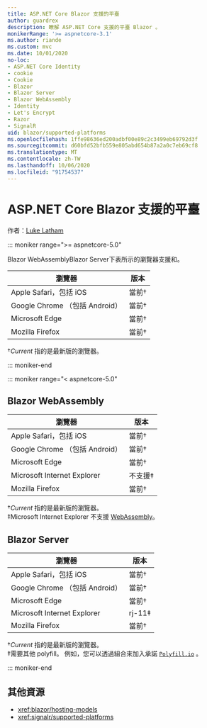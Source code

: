```yaml
---
title: ASP.NET Core Blazor 支援的平臺
author: guardrex
description: 瞭解 ASP.NET Core 支援的平臺 Blazor 。
monikerRange: '>= aspnetcore-3.1'
ms.author: riande
ms.custom: mvc
ms.date: 10/01/2020
no-loc:
- ASP.NET Core Identity
- cookie
- Cookie
- Blazor
- Blazor Server
- Blazor WebAssembly
- Identity
- Let's Encrypt
- Razor
- SignalR
uid: blazor/supported-platforms
ms.openlocfilehash: 1ffe98636ed200adbf00e89c2c3499eb69792d3f
ms.sourcegitcommit: d60bfd52bfb559e805abd654b87a2a0c7eb69cf8
ms.translationtype: MT
ms.contentlocale: zh-TW
ms.lasthandoff: 10/06/2020
ms.locfileid: "91754537"
---
```

# <a name="aspnet-core-no-locblazor-supported-platforms"></a>ASP.NET Core Blazor 支援的平臺

作者：[Luke Latham](https://github.com/guardrex)

::: moniker range=">= aspnetcore-5.0"

Blazor WebAssemblyBlazor Server下表所示的瀏覽器支援和。

| 瀏覽器                          | 版本         |
| -------------------------------- | --------------- |
| Apple Safari，包括 iOS      | 當前&dagger; |
| Google Chrome （包括 Android） | 當前&dagger; |
| Microsoft Edge                   | 當前&dagger; |
| Mozilla Firefox                  | 當前&dagger; |  

&dagger;*Current* 指的是最新版的瀏覽器。  

::: moniker-end

::: moniker range="< aspnetcore-5.0"

## Blazor WebAssembly

| 瀏覽器                          | 版本               |
| -------------------------------- | --------------------- |
| Apple Safari，包括 iOS      | 當前&dagger;       |
| Google Chrome （包括 Android） | 當前&dagger;       |
| Microsoft Edge                   | 當前&dagger;       |
| Microsoft Internet Explorer      | 不支援&Dagger; |
| Mozilla Firefox                  | 當前&dagger;       |  

&dagger;*Current* 指的是最新版的瀏覽器。  
&Dagger;Microsoft Internet Explorer 不支援 [WebAssembly](https://webassembly.org)。

## Blazor Server

| 瀏覽器                          | 版本         |
| -------------------------------- | --------------- |
| Apple Safari，包括 iOS      | 當前&dagger; |
| Google Chrome （包括 Android） | 當前&dagger; |
| Microsoft Edge                   | 當前&dagger; |
| Microsoft Internet Explorer      | rj-11&Dagger;      |
| Mozilla Firefox                  | 當前&dagger; |

&dagger;*Current* 指的是最新版的瀏覽器。  
&Dagger;需要其他 polyfill。 例如，您可以透過組合來加入承諾 [`Polyfill.io`](https://polyfill.io/v3/) 。

::: moniker-end

## <a name="additional-resources"></a>其他資源

* <xref:blazor/hosting-models>
* <xref:signalr/supported-platforms>
